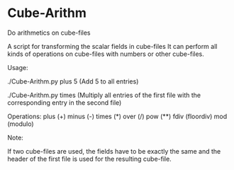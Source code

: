 # Cube-Arithm
Do arithmetics on cube-files

A script for transforming the scalar fields in cube-files
It can perform all kinds of operations on cube-files with numbers or
other cube-files.

Usage:

./Cube-Arithm.py <Cube-File1> plus 5 (Add 5 to all entries)

./Cube-Arithm.py <Cube-File1> times <Cube-File2>
(Multiply all entries of the first file with the corresponding entry in the second file)

Operations:
plus  (+)
minus (-)
times (*)
over  (/)
pow   (**)
fdiv  (floordiv)
mod   (modulo)

Note:

If two cube-files are used, the fields have to be exactly the same and the header of
the first file is used for the resulting cube-file.
